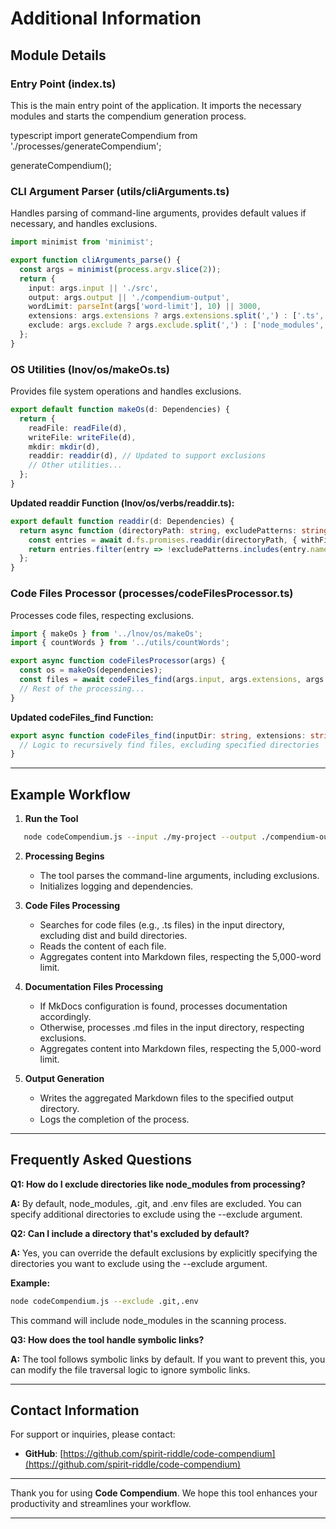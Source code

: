 
# Additional Information

## Module Details

### **Entry Point (index.ts)**

This is the main entry point of the application. It imports the necessary modules and starts the compendium generation process.

typescript
import generateCompendium from './processes/generateCompendium';

generateCompendium();



### **CLI Argument Parser (utils/cliArguments.ts)**

Handles parsing of command-line arguments, provides default values if necessary, and handles exclusions.

```typescript
import minimist from 'minimist';

export function cliArguments_parse() {
  const args = minimist(process.argv.slice(2));
  return {
    input: args.input || './src',
    output: args.output || './compendium-output',
    wordLimit: parseInt(args['word-limit'], 10) || 3000,
    extensions: args.extensions ? args.extensions.split(',') : ['.ts', '.js', '.md'],
    exclude: args.exclude ? args.exclude.split(',') : ['node_modules', '.git', '.env'],
  };
}
```


### **OS Utilities (lnov/os/makeOs.ts)**

Provides file system operations and handles exclusions.

```typescript
export default function makeOs(d: Dependencies) {
  return {
    readFile: readFile(d),
    writeFile: writeFile(d),
    mkdir: mkdir(d),
    readdir: readdir(d), // Updated to support exclusions
    // Other utilities...
  };
}
```


**Updated readdir Function (lnov/os/verbs/readdir.ts):**

```typescript
export default function readdir(d: Dependencies) {
  return async function (directoryPath: string, excludePatterns: string[]): Promise<Dirent[]> {
    const entries = await d.fs.promises.readdir(directoryPath, { withFileTypes: true });
    return entries.filter(entry => !excludePatterns.includes(entry.name));
  };
}
```


### **Code Files Processor (processes/codeFilesProcessor.ts)**

Processes code files, respecting exclusions.

```typescript
import { makeOs } from '../lnov/os/makeOs';
import { countWords } from '../utils/countWords';

export async function codeFilesProcessor(args) {
  const os = makeOs(dependencies);
  const files = await codeFiles_find(args.input, args.extensions, args.exclude);
  // Rest of the processing...
}
```


**Updated codeFiles_find Function:**

```typescript
export async function codeFiles_find(inputDir: string, extensions: string[], exclude: string[]): Promise<string[]> {
  // Logic to recursively find files, excluding specified directories
}
```


---

## Example Workflow

1. **Run the Tool**

   

```bash
   node codeCompendium.js --input ./my-project --output ./compendium-output --word-limit 5000 --extensions .ts,.md --exclude dist,build
```


2. **Processing Begins**

   - The tool parses the command-line arguments, including exclusions.
   - Initializes logging and dependencies.

3. **Code Files Processing**

   - Searches for code files (e.g., .ts files) in the input directory, excluding dist and build directories.
   - Reads the content of each file.
   - Aggregates content into Markdown files, respecting the 5,000-word limit.

4. **Documentation Files Processing**

   - If MkDocs configuration is found, processes documentation accordingly.
   - Otherwise, processes .md files in the input directory, respecting exclusions.
   - Aggregates content into Markdown files, respecting the 5,000-word limit.

5. **Output Generation**

   - Writes the aggregated Markdown files to the specified output directory.
   - Logs the completion of the process.

---

## Frequently Asked Questions

**Q1: How do I exclude directories like node_modules from processing?**

**A:** By default, node_modules, .git, and .env files are excluded. You can specify additional directories to exclude using the --exclude argument.

**Q2: Can I include a directory that's excluded by default?**

**A:** Yes, you can override the default exclusions by explicitly specifying the directories you want to exclude using the --exclude argument.

**Example:**

```bash
node codeCompendium.js --exclude .git,.env
```


This command will include node_modules in the scanning process.

**Q3: How does the tool handle symbolic links?**

**A:** The tool follows symbolic links by default. If you want to prevent this, you can modify the file traversal logic to ignore symbolic links.

---

## Contact Information

For support or inquiries, please contact:

- **GitHub**: [https://github.com/spirit-riddle/code-compendium](https://github.com/spirit-riddle/code-compendium)

---

Thank you for using **Code Compendium**. We hope
 this tool enhances your productivity and streamlines your workflow.

---

